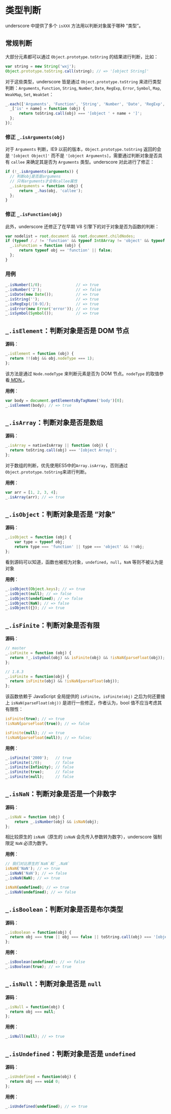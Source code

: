 类型判断
========

underscore 中提供了多个 `isXXX` 方法用以判断对象属于哪种 “类型”。

常规判断
--------

大部分元素都可以通过 `Object.prototype.toString` 的结果进行判断，比如：

```js
var string = new String('wxj');
Object.prototype.toString.call(string); // => '[object String]'
```

对于这些类型，underscore 皆是通过 `Object.prototype.toString` 来进行类型判断：`Arguments`, `Function`, `String`, `Number`, `Date`, `RegExp`, `Error`, `Symbol`, `Map`, `WeakMap`, `Set`, `WeakSet`：

```js
_.each(['Arguments', 'Function', 'String', 'Number', 'Date', 'RegExp', 'Error', 'Symbol', 'Map', 'WeakMap', 'Set', 'WeakSet'], function (name) {
  _['is' + name] = function (obj) {
      return toString.call(obj) === '[object ' + name + ']';
  };
});
```

### 修正 `_.isArguments(obj)`

对于 `Arguments` 判断，IE9 以前的版本，`Object.prototype.toString` 返回的会是 `'[object Object]'` 而不是 `'[object Arguments]`，需要通过判断对象是否具有 `callee` 来确定其是否为 `Arguments` 类型。underscore 对此进行了修正：

```js
if (!_.isArguments(arguments)) {
  // 判断obj是否是argumens
  // 只有arguments才会有callee属性
  _.isArguments = function (obj) {
      return _.has(obj, 'callee');
  };
}
```

### 修正 `_.isFunction(obj)`

此外，underscore 还修正了在早期 V8 引擎下的对于对象是否为函数的判断：

```js
var nodelist = root.document && root.document.childNodes;
if (typeof /./ != 'function' && typeof Int8Array != 'object' && typeof nodelist != 'function') {
  _.isFunction = function (obj) {
      return typeof obj == 'function' || false;
  };
}
```

### 用例

```js
_.isNumber(1/0);               // => true
_.isNumber('2');               // => false
_.isDate(new Date());          // => true
_.isString('');                // => true
_.isRegExp(/[0-9]/);           // => true
_.isError(new Error('error')); // => true
_.isSymbol(Symbol());          // => true
```

`_.isElement`：判断对象是否是 DOM 节点
--------------------------------------

**源码**：

```js
_.isElement = function (obj) {
  return !!(obj && obj.nodeType === 1);
};
```

该方法是通过 `Node.nodeType` 来判断元素是否为 DOM 节点。`nodeType` 的取值参看[ MDN ](https://developer.mozilla.org/zh-CN/docs/Web/API/Node/nodeType)。

**用例**：

```js
var body = document.getElementsByTagName('body')[0];
_.isElememt(body); // => true
```

`_.isArray`：判断对象是否是数组
-------------------------------

**源码**：

```js
_.isArray = nativeIsArray || function (obj) {
  return toString.call(obj) === '[object Array]';
};
```

对于数组的判断，优先使用ES5中的`Array.isArray`，否则通过`Object.prototype.toString`来进行判断。

**用例**：

```js
var arr = [1, 2, 3, 4];
_.isArray(arr); // => true
```

`_.isObject`：判断对象是否是 “对象”
-------------------------------------

**源码**：

```js
_.isObject = function (obj) {
    var type = typeof obj;
    return type === 'function' || type === 'object' && !!obj;
};
```

看到源码可以知道，函数也被视为对象，`undefined`，`null`，`NaN` 等则不被认为是对象

**用例**：

```js
_.isObject(Object.keys); // => true
_.isObject(null); // => false
_.isObject(undefined); // => false
_.isObject(NaN); // => false
_.isObject({}); // => true
```

`_.isFinite`：判断对象是否有限
------------------------------

**源码**：

```js
// master
_.isFinite = function (obj) {
  return !_.isSymbol(obj) && isFinite(obj) && !isNaN(parseFloat(obj));
};

// 1.8.3
_.isFinite = function(obj) {
  return isFinite(obj) && !isNaN(parseFloat(obj));
};
```

该函数依赖于 JavaScript 全局提供的 `isFinite`，`isFinite(obj)` 之后为何还要接上 `isNaN(parseFloat(obj))` 是进行一些修正，作者认为，bool 值不应当考虑其有限性：

```js
isFinite(true); // => true
!isNaN(parseFloat(true)); // => false

isFinite(null); // => true
!isNaN(parseFloat(null)); // => false;
```

**用例**：

```js
_.isFinite('2000');   // true
_.isFinite(1/0);      // false
_.isFinite(Infinity); // false
_.isFinite(true);     // false
_.isFinite(null);     // false
```

`_.isNaN`：判断对象是否是一个非数字
-----------------------------------

**源码**：

```js
_.isNaN = function (obj) {
    return _.isNumber(obj) && isNaN(obj);
};
```

相比较原生的 `isNaN`（原生的 `isNaN` 会先传入参数转为数字），underscore 强制限定 `NaN` 必须为数字。

**用例**：

```js
// 我们对比原生的`NaN`和`_.NaN`
isNaN('NaN'); // => true
_.isNaN('NaN'); // => false
_.isNaN(NaN); // => true

isNaN(undefined); // => true
_.isNaN(undefined); // => false
```

`_.isBoolean`：判断对象是否是布尔类型
-------------------------------------

**源码**：

```js
_.isBoolean = function(obj) {
  return obj === true || obj === false || toString.call(obj) === '[object Boolean]';
};
```

**用例**：

```js
_.isBoolean(undefined); // => false
_.isBoolean(true); // => true
```

`_.isNull`：判断对象是否是 `null`
---------------------------------

**源码**：

```js
_.isNull = function(obj) {
  return obj === null;
};
```

**用例**：

```js
_.isNull(null); // => true
```

`_.isUndefined`：判断对象是否是 `undefined`
-------------------------------------------

**源码**：

```js
_.isUndefined = function(obj) {
  return obj === void 0;
};
```

**用例**：

```js
_.isUndefined(undefined); // => true
```
